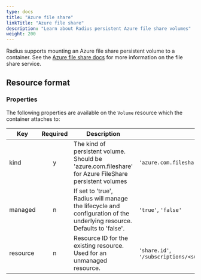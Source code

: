 ```yaml
---
type: docs
title: "Azure file share"
linkTitle: "Azure file share"
description: "Learn about Radius persistent Azure file share volumes"
weight: 200
---
```


Radius supports mounting an Azure file share persistent volume to a container. See the [Azure file share docs](https://docs.microsoft.com/azure/storage/files/storage-files-introduction) for more information on the file share service.

## Resource format

### Properties

The following properties are available on the `Volume` resource which the container attaches to:

| Key  | Required | Description | Example |
|------|:--------:|-------------|---------|
| kind | y | The kind of persistent volume. Should be 'azure.com.fileshare' for Azure FileShare persistent volumes | `'azure.com.fileshare'`
| managed | n | If set to 'true', Radius will manage the lifecycle and configuration of the underlying resource. Defaults to 'false'. | `'true'`, `'false'`
| resource | n | Resource ID for the existing resource. Used for an unmanaged resource. | `'share.id'`, `'/subscriptions/<subscription>/resourceGroups/<rg/providers/Microsoft.Storage/storageAccounts/<storageAccountName>/fileServices/default/shares/<fileshareName>'`
